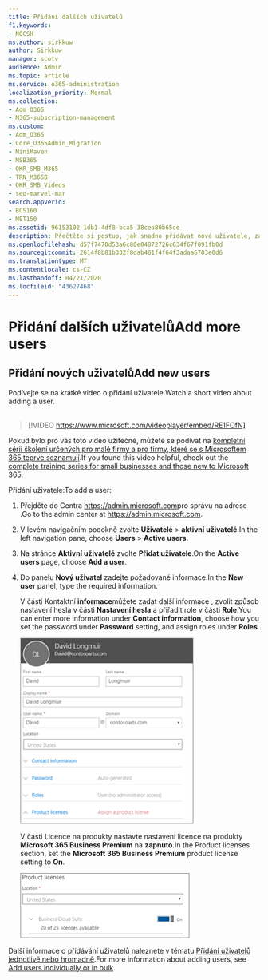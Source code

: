 ```yaml
---
title: Přidání dalších uživatelů
f1.keywords:
- NOCSH
ms.author: sirkkuw
author: Sirkkuw
manager: scotv
audience: Admin
ms.topic: article
ms.service: o365-administration
localization_priority: Normal
ms.collection:
- Adm_O365
- M365-subscription-management
ms.custom:
- Adm_O365
- Core_O365Admin_Migration
- MiniMaven
- MSB365
- OKR_SMB_M365
- TRN_M365B
- OKR_SMB_Videos
- seo-marvel-mar
search.appverid:
- BCS160
- MET150
ms.assetid: 96153102-1db1-4df8-bca5-38cea80b65ce
description: Přečtěte si postup, jak snadno přidávat nové uživatele, zabezpečit jejich zařízení a přiřazovat role v Microsoft 365 Business Premium.
ms.openlocfilehash: d57f7470d53a6c80e04872726c634f67f091fb0d
ms.sourcegitcommit: 2614f8b81b332f8dab461f4f64f3adaa6703e0d6
ms.translationtype: MT
ms.contentlocale: cs-CZ
ms.lasthandoff: 04/21/2020
ms.locfileid: "43627468"
---
```

# <a name="add-more-users"></a><span data-ttu-id="23b61-103">Přidání dalších uživatelů</span><span class="sxs-lookup"><span data-stu-id="23b61-103">Add more users</span></span>

## <a name="add-new-users"></a><span data-ttu-id="23b61-104">Přidání nových uživatelů</span><span class="sxs-lookup"><span data-stu-id="23b61-104">Add new users</span></span>

<span data-ttu-id="23b61-105">Podívejte se na krátké video o přidání uživatele.</span><span class="sxs-lookup"><span data-stu-id="23b61-105">Watch a short video about adding a user.</span></span> <br><br>

> [!VIDEO https://www.microsoft.com/videoplayer/embed/RE1FOfN] 

<span data-ttu-id="23b61-106">Pokud bylo pro vás toto video užitečné, můžete se podívat na [kompletní sérii školení určených pro malé firmy a pro firmy, které se s Microsoftem 365 teprve seznamují](https://support.office.com/article/6ab4bbcd-79cf-4000-a0bd-d42ce4d12816).</span><span class="sxs-lookup"><span data-stu-id="23b61-106">If you found this video helpful, check out the [complete training series for small businesses and those new to Microsoft 365](https://support.office.com/article/6ab4bbcd-79cf-4000-a0bd-d42ce4d12816).</span></span>

<span data-ttu-id="23b61-107">Přidání uživatele:</span><span class="sxs-lookup"><span data-stu-id="23b61-107">To add a user:</span></span>

1. <span data-ttu-id="23b61-108">Přejděte do Centra <a href="https://go.microsoft.com/fwlink/p/?linkid=837890" target="_blank">https://admin.microsoft.com</a>pro správu na adrese .</span><span class="sxs-lookup"><span data-stu-id="23b61-108">Go to the admin center at <a href="https://go.microsoft.com/fwlink/p/?linkid=837890" target="_blank">https://admin.microsoft.com</a>.</span></span> 
2. <span data-ttu-id="23b61-109">V levém navigačním podokně zvolte **Uživatelé** \> **aktivní uživatelé**.</span><span class="sxs-lookup"><span data-stu-id="23b61-109">In the left navigation pane, choose **Users** \> **Active users**.</span></span>
3. <span data-ttu-id="23b61-110">Na stránce **Aktivní uživatelé** zvolte **Přidat uživatele**.</span><span class="sxs-lookup"><span data-stu-id="23b61-110">On the **Active users** page, choose **Add a user**.</span></span>
4. <span data-ttu-id="23b61-111">Do panelu **Nový uživatel** zadejte požadované informace.</span><span class="sxs-lookup"><span data-stu-id="23b61-111">In the **New user** panel, type the required information.</span></span> 
  
    <span data-ttu-id="23b61-112">V části Kontaktní **informace**můžete zadat další informace , zvolit způsob nastavení hesla v části **Nastavení hesla** a přiřadit role v části **Role**.</span><span class="sxs-lookup"><span data-stu-id="23b61-112">You can enter more information under **Contact information**, choose how you set the password under **Password** setting, and assign roles under **Roles**.</span></span>
      
    ![Enter user information in the New user card](../media/f04d39ca-48be-4868-8330-8552a4754c8b.png)
      
    <span data-ttu-id="23b61-114">V části Licence na produkty nastavte nastavení licence na produkty **Microsoft 365 Business Premium** na **zapnuto**.</span><span class="sxs-lookup"><span data-stu-id="23b61-114">In the Product licenses section, set the **Microsoft 365 Business Premium** product license setting to **On**.</span></span>
      
    ![Set the license setting to On position](../media/7404f7f7-93bc-44a3-9ffb-4208b5b17402.png)
  
<span data-ttu-id="23b61-116">Další informace o přidávání uživatelů naleznete v tématu [Přidání uživatelů jednotlivě nebo hromadně](https://docs.microsoft.com/office365/admin/add-users/add-users).</span><span class="sxs-lookup"><span data-stu-id="23b61-116">For  more information about adding users, see [Add users individually or in bulk](https://docs.microsoft.com/office365/admin/add-users/add-users).</span></span>
  
